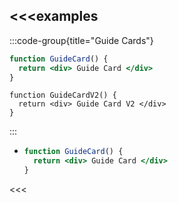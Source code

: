 <<<examples
- 
  :::code-group{title="Guide Cards"}
  ```jsx Guide Card Example
  function GuideCard() {
    return <div> Guide Card </div>
  }
  ```

  ```tsx Card Group V2 Sample
  function GuideCardV2() {
    return <div> Guide Card V2 </div>
  }
  ``` 
  :::

- 
  ```jsx 
  function GuideCard() {
    return <div> Guide Card </div>
  }
  ``` 
<<<
